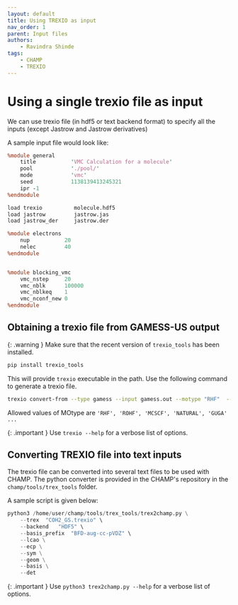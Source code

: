 ```yaml
---
layout: default
title: Using TREXIO as input
nav_order: 1
parent: Input files
authors:
    - Ravindra Shinde
tags:
    - CHAMP
    - TREXIO
---
```


# Using a single trexio file as input

We can use trexio file (in hdf5 or text backend format) to specify all the inputs (except Jastrow and Jastrow derivatives)

A sample input file would look like:

```perl
%module general
    title           'VMC Calculation for a molecule'
    pool            './pool/'
    mode            'vmc'
    seed            1138139413245321
    ipr -1
%endmodule

load trexio          molecule.hdf5
load jastrow         jastrow.jas
load jastrow_der     jastrow.der

%module electrons
    nup           20
    nelec         40
%endmodule


%module blocking_vmc
    vmc_nstep     20
    vmc_nblk      100000
    vmc_nblkeq    1
    vmc_nconf_new 0
%endmodule
```

## Obtaining a trexio file from GAMESS-US output

{: .warning }
Make sure that the recent version of `trexio_tools` has been installed.


```bash
pip install trexio_tools
```

This will provide `trexio` executable in the path. Use the following command to generate a trexio file.

```bash
trexio convert-from --type gamess --input gamess.out --motype "RHF"  --back_end=HDF5 sample.hdf5
```

Allowed values of MOtype are `'RHF', 'ROHF', 'MCSCF', 'NATURAL', 'GUGA' ...`


{: .important }
Use `trexio --help` for a verbose list of options.


## Converting TREXIO file into text inputs


The trexio file can be converted into several text files to be used with CHAMP. The python converter is provided in the CHAMP's repository in the `champ/tools/trex_tools` folder.

A sample script is given below:

```python
python3 /home/user/champ/tools/trex_tools/trex2champ.py \
	--trex 	"COH2_GS.trexio" \
	--backend	"HDF5" \
	--basis_prefix  "BFD-aug-cc-pVDZ" \
	--lcao \
	--ecp \
	--sym \
	--geom \
	--basis \
	--det
```

{: .important }
Use `python3 trex2champ.py --help` for a verbose list of options.
